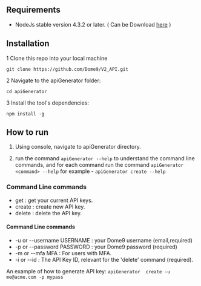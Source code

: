 
## Requirements ##
* NodeJs stable version 4.3.2 or later. 
( Can be Download <a href="https://nodejs.org">here</a> )

## Installation ##
1 Clone this repo into your local machine

```git clone https://github.com/Dome9/V2_API.git```

2 Navigate to the apiGenerator folder:

```cd apiGenerator``` 

3 Install the tool's dependencies:

```npm install -g```

## How to run ##

1. Using console, navigate to  apiGenerator directory.

2. run the command ```apiGenerator --help``` to understand the command line commands, and for each command run the command ```apiGenerator <command> --help``` for example - ```apiGenerator create --help```


### Command Line commands ###

* get : get your current API keys.
* create : create new API key.
* delete : delete the API key.

#### Command Line commands ####
* -u or --username USERNAME : your Dome9 username (email,required)
* -p or --password PASSWORD : your Dome9 password (required)
* -m or --mfa MFA : For users with MFA. 
* -i or --id : The API Key ID, relevant for the 'delete' command (required).


An example of how to generate API key:
```apiGenerator  create -u me@acme.com -p mypass```


